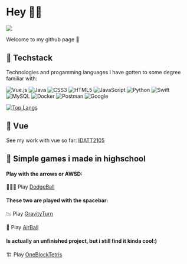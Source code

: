 # Hey 👋🏻
![](https://komarev.com/ghpvc/?username=adriawh)

Welcome to my github page 🙉

## 🍔 Techstack

Technologies and progamming languages i have gotten to some degree familiar with:

![Vue.js](https://img.shields.io/badge/vuejs-%2335495e.svg?style=for-the-badge&logo=vuedotjs&logoColor=%234FC08D)
![Java](https://img.shields.io/badge/java-%23ED8B00.svg?style=for-the-badge&logo=java&logoColor=white)
![CSS3](https://img.shields.io/badge/css3-%231572B6.svg?style=for-the-badge&logo=css3&logoColor=white)
![HTML5](https://img.shields.io/badge/html5-%23E34F26.svg?style=for-the-badge&logo=html5&logoColor=white)
![JavaScript](https://img.shields.io/badge/javascript-%23323330.svg?style=for-the-badge&logo=javascript&logoColor=%23F7DF1E)
![Python](https://img.shields.io/badge/python-3670A0?style=for-the-badge&logo=python&logoColor=ffdd54)
![Swift](https://img.shields.io/badge/swift-F54A2A?style=for-the-badge&logo=swift&logoColor=white)
![MySQL](https://img.shields.io/badge/mysql-%2300f.svg?style=for-the-badge&logo=mysql&logoColor=white)
![Docker](https://img.shields.io/badge/docker-%230db7ed.svg?style=for-the-badge&logo=docker&logoColor=white)
![Postman](https://img.shields.io/badge/Postman-FF6C37?style=for-the-badge&logo=postman&logoColor=white)
![Google](https://img.shields.io/badge/google-4285F4?style=for-the-badge&logo=google&logoColor=white)

[![Top Langs](https://github-readme-stats.vercel.app/api/top-langs/?username=adriawh&layout=compact)](https://github.com/anuraghazra/github-readme-stats)

## 🌲 Vue 
See my work with vue so far: [IDATT2105](https://adriawh.github.io/IDATT2105-fullstack_appliksjonsutvikling/)


## 🎲 Simple games i made in highschool

#### Play with the arrows or AWSD:
🤹🏻‍♂️ Play [DodgeBall](https://htmlpreview.github.io/?https://github.com/adriawh/Highschool/blob/main/DodgeBall.html)

#### These two are played with the spacebar:
📉 Play [GravityTurn](https://htmlpreview.github.io/?https://github.com/adriawh/Highschool/blob/main/Gravity-turn.html)

🏐 Play [AirBall](https://htmlpreview.github.io/?https://github.com/adriawh/Highschool/blob/main/AirBall.html)

#### Is actually an unfinished project, but i still find it kinda cool:)
🏗 Play [OneBlockTetris](https://htmlpreview.github.io/?https://github.com/adriawh/Highschool/blob/main/OneBlockTetris.html)
